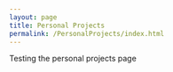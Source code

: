 ```yaml
---
layout: page
title: Personal Projects
permalink: /PersonalProjects/index.html
---
```


Testing the  personal projects page